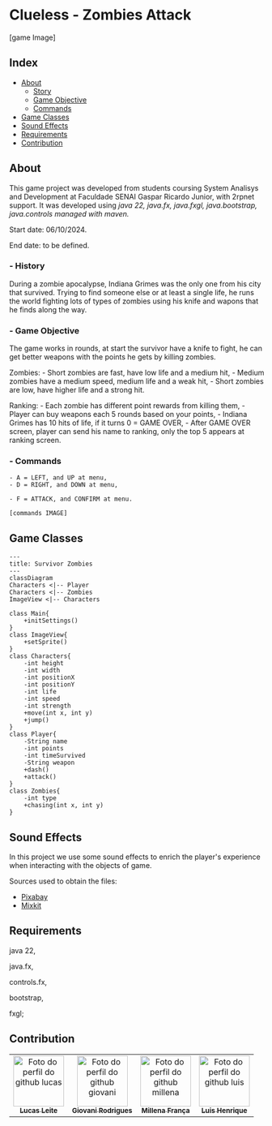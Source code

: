 # Clueless - Zombies Attack

[game Image]


## Index
- [About](#about)
    - [Story](#story)
    - [Game Objective](#game-objective)
    - [Commands](#commands)
- [Game Classes](#game-classes)
- [Sound Effects](#sound-effects)
- [Requirements](#requirements)
- [Contribution](#contribution)


## About

This game project was developed from students coursing System Analisys and Development at Faculdade SENAI Gaspar Ricardo Junior, with 2rpnet support.
It was developed using *java 22, java.fx, java.fxgl, java.bootstrap, java.controls managed with maven.*

Start date: 06/10/2024.

End date: to be defined.


### - History

During a zombie apocalypse, Indiana Grimes was the only one from his city that survived. Trying to find someone else or at least a single life, 
he runs the world fighting lots of types of zombies using his knife and wapons that he finds along the way.


### - Game Objective

The game works in rounds, at start the survivor have a knife to fight, he can get better weapons with the points he gets by killing zombies.

Zombies:
    - Short zombies are fast, have low life and a medium hit,
    - Medium zombies have a medium speed, medium life and a weak hit,
    - Short zombies are low, have higher life and a strong hit.

Ranking:
    - Each zombie has different point rewards from killing them,
    - Player can buy weapons each 5 rounds based on your points,
    - Indiana Grimes has 10 hits of life, if it turns 0 = GAME OVER,
    - After GAME OVER screen, player can send his name to ranking, only the top 5 appears at ranking screen.


### - Commands
    - A = LEFT, and UP at menu,
    - D = RIGHT, and DOWN at menu,

    - F = ATTACK, and CONFIRM at menu.    

    [commands IMAGE]

## Game Classes

```mermaid
---
title: Survivor Zombies
---
classDiagram
Characters <|-- Player
Characters <|-- Zombies
ImageView <|-- Characters

class Main{
    +initSettings()
}
class ImageView{
    +setSprite()
}
class Characters{
    -int height
    -int width
    -int positionX
    -int positionY
    -int life
    -int speed
    -int strength
    +move(int x, int y)
    +jump()
}
class Player{
    -String name
    -int points
    -int timeSurvived
    -String weapon
    +dash()
    +attack()
}
class Zombies{
    -int type
    +chasing(int x, int y)
}    
```


## Sound Effects

In this project we use some sound effects to enrich the player's experience when interacting with the objects of game.

Sources used to obtain the files:

- [Pixabay](#https://pixabay.com/pt/sound-effects/)
- [Mixkit](#https://mixkit.co/free-sound-effects/)


## Requirements

java 22,

java.fx,

controls.fx,

bootstrap,

fxgl;


## Contribution

<table>
  <tr>
    <td align="center">
      <a href="https://github.com/llei7e">
        <img src="https://avatars.githubusercontent.com/u/148909506?v=4" width="100px;" alt="Foto do perfil do github lucas"/><br>
        <sub>
          <b>Lucas Leite</b>
        </sub>
      </a>
    </td>
    <td align="center">
      <a href="https://github.com/Giovani-RodriguesS">
        <img src="https://avatars.githubusercontent.com/u/121878338?v=4" width="100px;" alt="Foto do perfil do github giovani"/><br>
        <sub>
          <b>Giovani Rodrigues</b>
        </sub>
      </a>
    </td>
    <td align="center">
      <a href="https://github.com/mwlaofr">
        <img src="https://avatars.githubusercontent.com/u/148801384?v=4" width="100px;" alt="Foto do perfil do github millena"/><br>
        <sub>
          <b>Millena França</b>
        </sub>
      </a>
    </td>
    <td align="center">
      <a href="https://github.com/DarkBytess">
        <img src="https://avatars.githubusercontent.com/u/152932607?v=4" width="100px;" alt="Foto do perfil do github luis"/><br>
        <sub>
          <b>Luis Henrique</b>
        </sub>
      </a>
    </td>
  </tr>
</table>
